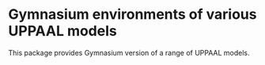 # Gymnasium environments of various UPPAAL models

This package provides Gymnasium version of a range of UPPAAL models.
